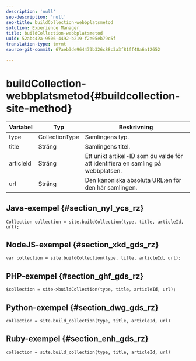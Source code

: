 ```yaml
---
description: 'null'
seo-description: 'null'
seo-title: buildCollection-webbplatsmetod
solution: Experience Manager
title: buildCollection-webbplatsmetod
uuid: 52abc42a-9506-4492-b219-f2e05eb79c5f
translation-type: tm+mt
source-git-commit: 67aeb3de964473b326c88c3a3f81ff48a6a12652

---
```



# buildCollection-webbplatsmetod{#buildcollection-site-method}

| Variabel | Typ | Beskrivning |
|--- |--- |--- |
| type | CollectionType | Samlingens typ. |
| title | Sträng | Samlingens titel. |
| articleId | Sträng | Ett unikt artikel-ID som du valde för att identifiera en samling på webbplatsen. |
| url | Sträng | Den kanoniska absoluta URL:en för den här samlingen. |

## Java-exempel {#section_nyl_ycs_rz}

```
Collection collection = site.buildCollection(type, title, articleId, url); 
```

## NodeJS-exempel {#section_xkd_gds_rz}

```
var collection = site.buildCollection(type, title, articleId, url); 
```

## PHP-exempel {#section_ghf_gds_rz}

```
$collection = site->buildCollection(type, title, articleId, url); 
```

## Python-exempel {#section_dwg_gds_rz}

```
collection = site.build_collection(type, title, articleId, url) 
```

## Ruby-exempel {#section_enh_gds_rz}

```
collection = site.build_collection(type, title, articleId, url) 
```

